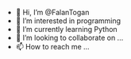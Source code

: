 - 👋 Hi, I’m @FalanTogan
- 👀 I’m interested in programming
- 🌱 I’m currently learning Python
- 💞️ I’m looking to collaborate on ...
- 📫 How to reach me ...

<!---
FalanTogan/FalanTogan is a ✨ special ✨ repository because its `README.md` (this file) appears on your GitHub profile.
You can click the Preview link to take a look at your changes.
--->
